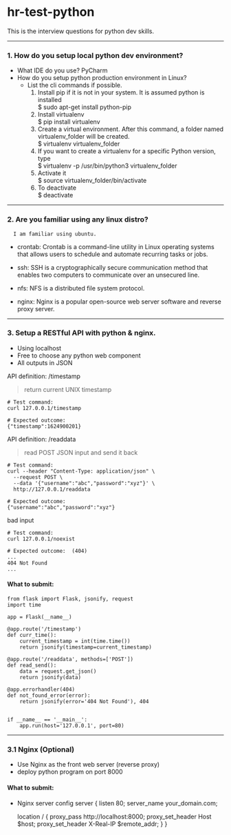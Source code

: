 # hr-test-python

This is the interview questions for python dev skills.

---
### 1. How do you setup local python dev environment?  
- What IDE do you use?
  PyCharm
- How do you setup python production environment in Linux?
  - List the cli commands if possible.
    1. Install pip if it is not in your system. It is assumed python is installed\
      $ sudo apt-get install python-pip
    2. Install virtualenv\
      $ pip install virtualenv
    3. Create a virtual environment. After this command, a folder named virtualenv_folder will be created.\
      $ virtualenv virtualenv_folder
    4. If you want to create a virtualenv for a specific Python version, type\
      $ virtualenv -p /usr/bin/python3 virtualenv_folder
    5. Activate it\
      $ source virtualenv_folder/bin/activate
    6. To deactivate\
      $ deactivate
    

---
### 2. Are you familiar using any linux distro?
      I am familiar using ubuntu.
- crontab: Crontab is a command-line utility in Linux operating systems that allows users to schedule and automate recurring tasks or jobs.
  
- ssh: SSH is a cryptographically secure communication method that enables two computers to communicate over an unsecured line. 
  
- nfs:  NFS is a distributed file system protocol.
  
- nginx: Nginx is a popular open-source web server software and reverse proxy server.

  
---
### 3. Setup a RESTful API with python & nginx.
- Using localhost
- Free to choose any python web component
- All outputs in JSON

API definition: /timestamp
> return current UNIX timestamp
```
# Test command:
curl 127.0.0.1/timestamp

# Expected outcome:
{"timestamp":1624900201}
```

API definition: /readdata
> read POST JSON input and send it back
```
# Test command:
curl --header "Content-Type: application/json" \
  --request POST \
  --data '{"username":"abc","password":"xyz"}' \
  http://127.0.0.1/readdata

# Expected outcome:
{"username":"abc","password":"xyz"}
```

bad input
```
# Test command:
curl 127.0.0.1/noexist

# Expected outcome:  (404)
... 
404 Not Found 
...
```

#### What to submit:
```
from flask import Flask, jsonify, request
import time

app = Flask(__name__)

@app.route('/timestamp')
def curr_time():
    current_timestamp = int(time.time())
    return jsonify(timestamp=current_timestamp)

@app.route('/readdata', methods=['POST'])
def read_send():
    data = request.get_json()
    return jsonify(data)

@app.errorhandler(404)
def not_found_error(error):
    return jsonify(error='404 Not Found'), 404


if __name__ == '__main__':
    app.run(host='127.0.0.1', port=80)
```
---
### 3.1 Nginx (Optional)
- Use Nginx as the front web server (reverse proxy)
- deploy python program on port 8000

#### What to submit:
- Nginx server config
  server {
    listen 80;
    server_name your_domain.com;

    location / {
        proxy_pass http://localhost:8000;
        proxy_set_header Host $host;
        proxy_set_header X-Real-IP $remote_addr;
    }
}
